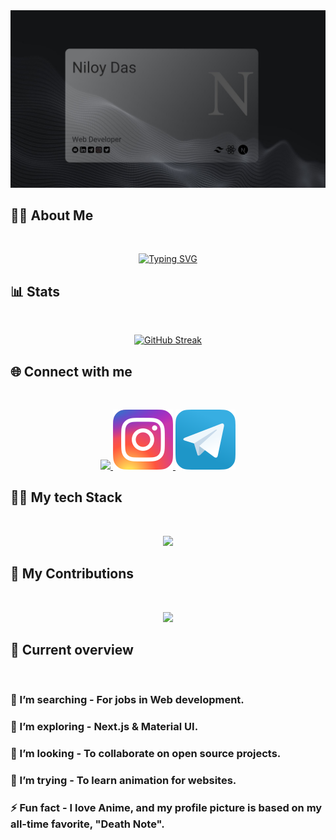<a href="https://www.linkedin.com/in/niloy-das1/">
<img src="./images/coverPhoto.jpg" />
</a>

## :male_detective: About Me

<br />
<p align="center">
<a href="https://git.io/typing-svg"><img src="https://readme-typing-svg.herokuapp.com?font=roboto&weight=500&size=30&duration=2000&pause=200&color=40C463&center=true&vCenter=true&random=false&width=700&lines=Hi!+I'm+Niloy!!;A+MERN+Stack+Based+;Front-End+Focused;Web+Developer" alt="Typing SVG" /></a>
</p>

## :bar_chart: Stats

<br />

<p align="center">
<a href="https://git.io/streak-stats"><img src="https://github-readme-streak-stats.herokuapp.com?user=frustrated018&theme=android-dark&border_radius=10&card_width=700" alt="GitHub Streak" /></a>
</p>

## :globe_with_meridians: Connect with me

<br />
<p align="center">
  <a href="">
    <img src="https://skillicons.dev/icons?i=linkedin"/>
  </a>   
  <a href="">
    <img src="./icons/insta.svg"/>
  </a>   
  <a href="">
    <img src="./icons/telegram.svg"/>
  </a>
  
</p>

## :man_technologist: My tech Stack

<br />
<p align="center">
  <a href="">
    <img src="https://skillicons.dev/icons?i=html,css,js,tailwind,mongo,express,react,nodejs" />
  </a>
</p>

## :star2: My Contributions

<br />

<p align="center">
<img src="http://github-profile-summary-cards.vercel.app/api/cards/profile-details?username=frustrated018&theme=github_dark" />
</p>

## :eyes: Current overview

<br />

### 🔭 I’m searching - For jobs in Web development.

### 🌱 I’m exploring - Next.js & Material UI.

### 👯 I’m looking - To collaborate on open source projects.

### 🤔 I’m trying - To learn animation for websites.

### ⚡ Fun fact - I love Anime, and my profile picture is based on my all-time favorite, "Death Note".
